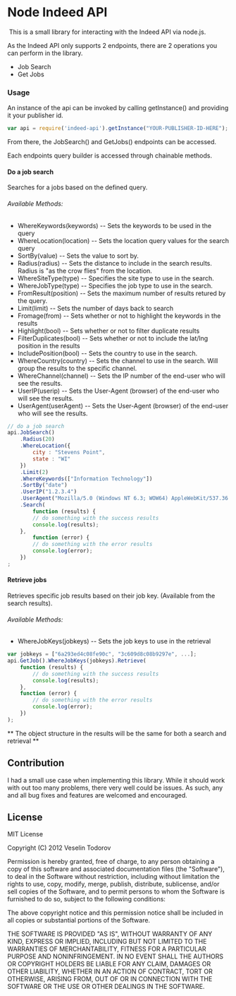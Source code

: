 ﻿# Node Indeed API
﻿
﻿This is a small library for interacting with the Indeed API via node.js.

﻿As the Indeed API only supports 2 endpoints, there are 2 operations you can perform in the library.

- Job Search
- Get Jobs

### Usage

An instance of the api can be invoked by calling getInstance() and providing it your publisher id.

```js
var api = require('indeed-api').getInstance("YOUR-PUBLISHER-ID-HERE");
```

From there, the JobSearch() and GetJobs() endpoints can be accessed.

Each endpoints query builder is accessed through chainable methods.

#### Do a job search
Searches for a jobs based on the defined query.

###### Available Methods:
- WhereKeywords(keywords)		-- Sets the keywords to be used in the query
- WhereLocation(location)		-- Sets the location query values for the search query
- SortBy(value)							-- Sets the value to sort by.
- Radius(radius)						-- Sets the distance to include in the search results. Radius is "as the crow flies" from the location.
- WhereSiteType(type)				-- Specifies the site type to use in the search.
- WhereJobType(type)				-- Specifies the job type to use in the search.
- FromResult(position)			-- Sets the maximum number of results retured by the query.
- Limit(limit)							-- Sets the number of days back to search
- Fromage(from)							-- Sets whether or not to highlight the keywords in the results
- Highlight(bool)						-- Sets whether or not to filter duplicate results
- FilterDuplicates(bool)		-- Sets whether or not to include the lat/lng position in the results
- IncludePosition(bool)			-- Sets the country to use in the search.
- WhereCountry(country)			-- Sets the channel to use in the search. Will group the results to the specific channel.
- WhereChannel(channel)			-- Sets the IP number of the end-user who will see the results.
- UserIP(userip)						-- Sets the User-Agent (browser) of the end-user who will see the results.
- UserAgent(userAgent)			-- Sets the User-Agent (browser) of the end-user who will see the results.

```js
// do a job search
api.JobSearch()
	.Radius(20)
	.WhereLocation({
		city : "Stevens Point",
		state : "WI"
	})
	.Limit(2)
	.WhereKeywords(["Information Technology"])
	.SortBy("date")
	.UserIP("1.2.3.4")
	.UserAgent("Mozilla/5.0 (Windows NT 6.3; WOW64) AppleWebKit/537.36 (KHTML, like Gecko) Chrome/31.0.1650.63 Safari/537.36")
	.Search(
		function (results) {
		// do something with the success results
		console.log(results);
	},
		function (error) {
		// do something with the error results
		console.log(error);
	})
;
```

#### Retrieve jobs
Retrieves specific job results based on their job key. (Available from the search results).

###### Available Methods:
- WhereJobKeys(jobkeys)		-- Sets the job keys to use in the retrieval

```js
var jobkeys = ["6a293ed4c08fe90c", "3c609d8c08b9297e", ...];
api.GetJob().WhereJobKeys(jobkeys).Retrieve(
	function (results) {
		// do something with the success results
		console.log(results);
	},
	function (error) {
		// do something with the error results
		console.log(error);
	})
);
```

** The object structure in the results will be the same for both a search and retrieval **

## Contribution

I had a small use case when implementing this library. While it should work with out too many problems,
there very well could be issues. As such, any and all bug fixes and features are welcomed and encouraged.

## License

MIT License

Copyright (C) 2012 Veselin Todorov

Permission is hereby granted, free of charge, to any person obtaining a copy of
this software and associated documentation files (the "Software"), to deal in
the Software without restriction, including without limitation the rights to
use, copy, modify, merge, publish, distribute, sublicense, and/or sell copies
of the Software, and to permit persons to whom the Software is furnished to do
so, subject to the following conditions:

The above copyright notice and this permission notice shall be included in all
copies or substantial portions of the Software.

THE SOFTWARE IS PROVIDED "AS IS", WITHOUT WARRANTY OF ANY KIND, EXPRESS OR
IMPLIED, INCLUDING BUT NOT LIMITED TO THE WARRANTIES OF MERCHANTABILITY,
FITNESS FOR A PARTICULAR PURPOSE AND NONINFRINGEMENT. IN NO EVENT SHALL THE
AUTHORS OR COPYRIGHT HOLDERS BE LIABLE FOR ANY CLAIM, DAMAGES OR OTHER
LIABILITY, WHETHER IN AN ACTION OF CONTRACT, TORT OR OTHERWISE, ARISING FROM,
OUT OF OR IN CONNECTION WITH THE SOFTWARE OR THE USE OR OTHER DEALINGS IN THE
SOFTWARE.


